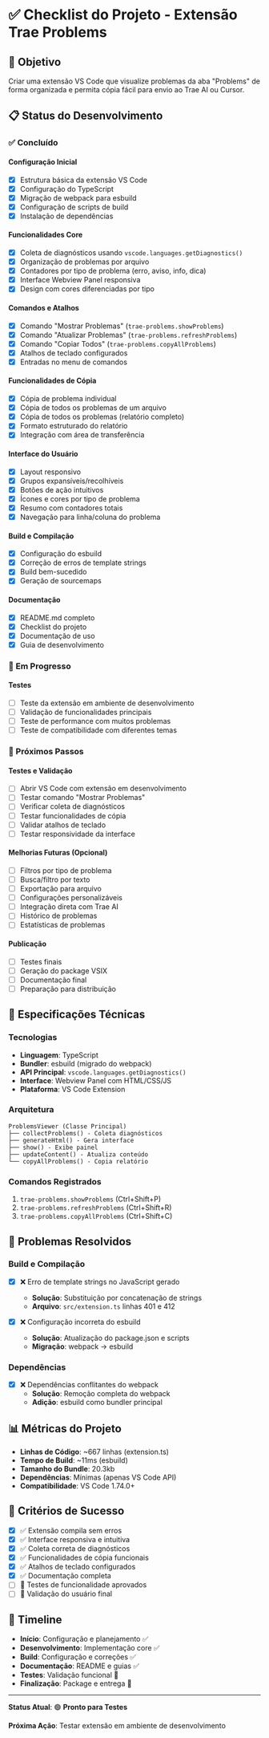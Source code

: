 # ✅ Checklist do Projeto - Extensão Trae Problems

## 🎯 Objetivo
Criar uma extensão VS Code que visualize problemas da aba "Problems" de forma organizada e permita cópia fácil para envio ao Trae AI ou Cursor.

## 📋 Status do Desenvolvimento

### ✅ Concluído

#### Configuração Inicial
- [x] Estrutura básica da extensão VS Code
- [x] Configuração do TypeScript
- [x] Migração de webpack para esbuild
- [x] Configuração de scripts de build
- [x] Instalação de dependências

#### Funcionalidades Core
- [x] Coleta de diagnósticos usando `vscode.languages.getDiagnostics()`
- [x] Organização de problemas por arquivo
- [x] Contadores por tipo de problema (erro, aviso, info, dica)
- [x] Interface Webview Panel responsiva
- [x] Design com cores diferenciadas por tipo

#### Comandos e Atalhos
- [x] Comando "Mostrar Problemas" (`trae-problems.showProblems`)
- [x] Comando "Atualizar Problemas" (`trae-problems.refreshProblems`)
- [x] Comando "Copiar Todos" (`trae-problems.copyAllProblems`)
- [x] Atalhos de teclado configurados
- [x] Entradas no menu de comandos

#### Funcionalidades de Cópia
- [x] Cópia de problema individual
- [x] Cópia de todos os problemas de um arquivo
- [x] Cópia de todos os problemas (relatório completo)
- [x] Formato estruturado do relatório
- [x] Integração com área de transferência

#### Interface do Usuário
- [x] Layout responsivo
- [x] Grupos expansíveis/recolhíveis
- [x] Botões de ação intuitivos
- [x] Ícones e cores por tipo de problema
- [x] Resumo com contadores totais
- [x] Navegação para linha/coluna do problema

#### Build e Compilação
- [x] Configuração do esbuild
- [x] Correção de erros de template strings
- [x] Build bem-sucedido
- [x] Geração de sourcemaps

#### Documentação
- [x] README.md completo
- [x] Checklist do projeto
- [x] Documentação de uso
- [x] Guia de desenvolvimento

### 🔄 Em Progresso

#### Testes
- [ ] Teste da extensão em ambiente de desenvolvimento
- [ ] Validação de funcionalidades principais
- [ ] Teste de performance com muitos problemas
- [ ] Teste de compatibilidade com diferentes temas

### 📝 Próximos Passos

#### Testes e Validação
- [ ] Abrir VS Code com extensão em desenvolvimento
- [ ] Testar comando "Mostrar Problemas"
- [ ] Verificar coleta de diagnósticos
- [ ] Testar funcionalidades de cópia
- [ ] Validar atalhos de teclado
- [ ] Testar responsividade da interface

#### Melhorias Futuras (Opcional)
- [ ] Filtros por tipo de problema
- [ ] Busca/filtro por texto
- [ ] Exportação para arquivo
- [ ] Configurações personalizáveis
- [ ] Integração direta com Trae AI
- [ ] Histórico de problemas
- [ ] Estatísticas de problemas

#### Publicação
- [ ] Testes finais
- [ ] Geração do package VSIX
- [ ] Documentação final
- [ ] Preparação para distribuição

## 🎨 Especificações Técnicas

### Tecnologias
- **Linguagem**: TypeScript
- **Bundler**: esbuild (migrado do webpack)
- **API Principal**: `vscode.languages.getDiagnostics()`
- **Interface**: Webview Panel com HTML/CSS/JS
- **Plataforma**: VS Code Extension

### Arquitetura
```
ProblemsViewer (Classe Principal)
├── collectProblems() - Coleta diagnósticos
├── generateHtml() - Gera interface
├── show() - Exibe painel
├── updateContent() - Atualiza conteúdo
└── copyAllProblems() - Copia relatório
```

### Comandos Registrados
1. `trae-problems.showProblems` (Ctrl+Shift+P)
2. `trae-problems.refreshProblems` (Ctrl+Shift+R)
3. `trae-problems.copyAllProblems` (Ctrl+Shift+C)

## 🐛 Problemas Resolvidos

### Build e Compilação
- [x] ❌ Erro de template strings no JavaScript gerado
  - **Solução**: Substituição por concatenação de strings
  - **Arquivo**: `src/extension.ts` linhas 401 e 412

- [x] ❌ Configuração incorreta do esbuild
  - **Solução**: Atualização do package.json e scripts
  - **Migração**: webpack → esbuild

### Dependências
- [x] ❌ Dependências conflitantes do webpack
  - **Solução**: Remoção completa do webpack
  - **Adição**: esbuild como bundler principal

## 📊 Métricas do Projeto

- **Linhas de Código**: ~667 linhas (extension.ts)
- **Tempo de Build**: ~11ms (esbuild)
- **Tamanho do Bundle**: 20.3kb
- **Dependências**: Mínimas (apenas VS Code API)
- **Compatibilidade**: VS Code 1.74.0+

## 🎯 Critérios de Sucesso

- [x] ✅ Extensão compila sem erros
- [x] ✅ Interface responsiva e intuitiva
- [x] ✅ Coleta correta de diagnósticos
- [x] ✅ Funcionalidades de cópia funcionais
- [x] ✅ Atalhos de teclado configurados
- [x] ✅ Documentação completa
- [ ] 🔄 Testes de funcionalidade aprovados
- [ ] 📝 Validação do usuário final

## 📅 Timeline

- **Início**: Configuração e planejamento ✅
- **Desenvolvimento**: Implementação core ✅
- **Build**: Configuração e correções ✅
- **Documentação**: README e guias ✅
- **Testes**: Validação funcional 🔄
- **Finalização**: Package e entrega 📝

---

**Status Atual**: 🟢 **Pronto para Testes**

**Próxima Ação**: Testar extensão em ambiente de desenvolvimento